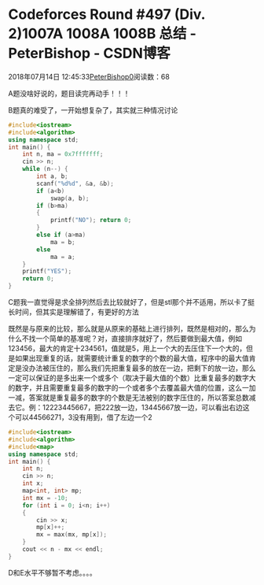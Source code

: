 # Codeforces Round #497 (Div. 2)1007A 1008A 1008B 总结 - PeterBishop - CSDN博客





2018年07月14日 12:45:33[PeterBishop0](https://me.csdn.net/qq_40061421)阅读数：68








A题没啥好说的，题目读完再动手！！！

B题真的难受了，一开始想复杂了，其实就三种情况讨论

```cpp
#include<iostream>
#include<algorithm>
using namespace std;
int main() {
	int n, ma = 0x7fffffff;
	cin >> n;
	while (n--) {
		int a, b;
		scanf("%d%d", &a, &b);
		if (a<b)
			swap(a, b);
		if (b>ma) 
		{
			printf("NO"); return 0;
		}
		else if (a>ma) 
			ma = b;
		else 
			ma = a;
	}
	printf("YES");
	return 0;
}
```

C题我一直觉得是求全排列然后去比较就好了，但是stl那个并不适用，所以卡了挺长时间，但其实是理解错了，有更好的方法

既然是与原来的比较，那么就是从原来的基础上进行排列，既然是相对的，那么为什么不找一个简单的基准呢？对，直接排序就好了，然后要做到最大值，例如123456，最大的肯定十234561，值就是5，用上一个大的去压住下一个大的，但是如果出现重复的话，就需要统计重复的数字的个数的最大值，程序中的最大值肯定是没办法被压住的，那么我们先把重复最多的放在一边，把剩下的放一边，那么一定可以保证的是多出来一个或多个（取决于最大值的个数）比重复最多的数字大的数字，并且需要重复最多的数字的一个或者多个去覆盖最大值的位置，这么一加一减，答案就是重复最多的数字的个数是无法被别的数字压住的，所以答案总数减去它。例：12223445667，把222放一边，13445667放一边，可以看出右边这个可以44566271，3没有用到，借了左边一个2

```cpp
#include<iostream>
#include<algorithm>
#include<map>
using namespace std;
int main() {
	int n;
	cin >> n;
	int x;
	map<int, int> mp;
	int mx = -10;
	for (int i = 0; i<n; i++) 
	{
		cin >> x;
		mp[x]++;
		mx = max(mx, mp[x]);
	}
	cout << n - mx << endl;
}
```
D和E水平不够暂不考虑。。。。            


